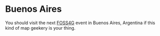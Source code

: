 # Buenos Aires

You should visit the next [FOSS4G](https://twitter.com/foss4g) event in Buenos Aires, Argentina if this kind of map geekery is your thing.

<script>
map.getView().animate({
  center: ol.proj.fromLonLat([-58.5033379, -34.6156625]),
  zoom: 10,
  duration: 1000
});
</script>
